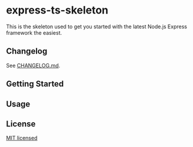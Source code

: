 # express-ts-skeleton

This is the skeleton used to get you started with the latest Node.js Express framework the easiest.

## Changelog

See [CHANGELOG.md](./CHANGELOG.md).

## Getting Started

## Usage

## License

[MIT licensed](./LICENSE.txt)